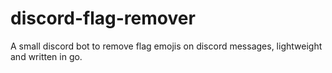 # discord-flag-remover
A small discord bot to remove flag emojis on discord messages, lightweight and written in go.
